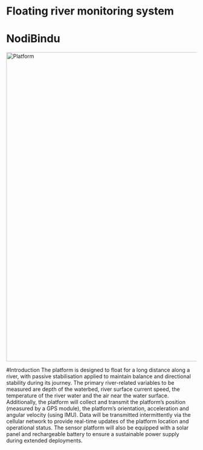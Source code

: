 # Floating river monitoring system
# NodiBindu
<img width="1024" height="819" alt="Platform" src="https://github.com/user-attachments/assets/f39fd98a-83ef-422a-86e3-771ba6eefed4" />

#Introduction
The platform is designed to float for a long distance along a river, with passive stabilisation applied to maintain balance and directional stability during its journey. The primary river-related variables to be measured are depth of the waterbed, river surface current speed, the temperature of the river water and the air near the water surface. Additionally, the platform will collect and transmit the platform’s position (measured by a GPS module), the platform’s orientation, acceleration and angular velocity (using IMU). Data will be transmitted intermittently via the cellular network to provide real-time updates of the platform location and operational status. The sensor platform will also be equipped with a solar panel and rechargeable battery to ensure a sustainable power supply during extended deployments.

